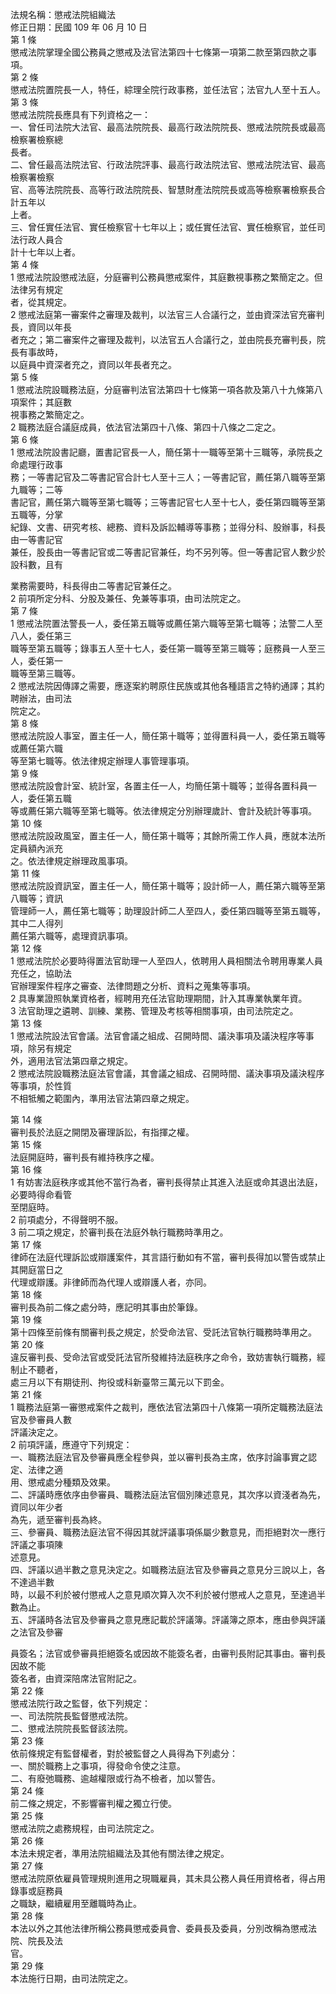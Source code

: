 法規名稱：懲戒法院組織法  
修正日期：民國 109 年 06 月 10 日  
第 1 條  
懲戒法院掌理全國公務員之懲戒及法官法第四十七條第一項第二款至第四款之事項。  
第 2 條  
懲戒法院置院長一人，特任，綜理全院行政事務，並任法官；法官九人至十五人。  
第 3 條  
懲戒法院院長應具有下列資格之一：  
一、曾任司法院大法官、最高法院院長、最高行政法院院長、懲戒法院院長或最高檢察署檢察總  
長者。  
二、曾任最高法院法官、行政法院評事、最高行政法院法官、懲戒法院法官、最高檢察署檢察  
官、高等法院院長、高等行政法院院長、智慧財產法院院長或高等檢察署檢察長合計五年以  
上者。  
三、曾任實任法官、實任檢察官十七年以上；或任實任法官、實任檢察官，並任司法行政人員合  
計十七年以上者。  
第 4 條  
1 懲戒法院設懲戒法庭，分庭審判公務員懲戒案件，其庭數視事務之繁簡定之。但法律另有規定  
者，從其規定。  
2 懲戒法庭第一審案件之審理及裁判，以法官三人合議行之，並由資深法官充審判長，資同以年長  
者充之；第二審案件之審理及裁判，以法官五人合議行之，並由院長充審判長，院長有事故時，  
以庭員中資深者充之，資同以年長者充之。  
第 5 條  
1 懲戒法院設職務法庭，分庭審判法官法第四十七條第一項各款及第八十九條第八項案件；其庭數  
視事務之繁簡定之。  
2 職務法庭合議庭成員，依法官法第四十八條、第四十八條之二定之。  
第 6 條  
1 懲戒法院設書記廳，置書記官長一人，簡任第十一職等至第十三職等，承院長之命處理行政事  
務；一等書記官及二等書記官合計七人至十三人；一等書記官，薦任第八職等至第九職等；二等  
書記官，薦任第六職等至第七職等；三等書記官七人至十七人，委任第四職等至第五職等，分掌  
紀錄、文書、研究考核、總務、資料及訴訟輔導等事務；並得分科、股辦事，科長由一等書記官  
兼任，股長由一等書記官或二等書記官兼任，均不另列等。但一等書記官人數少於設科數，且有  


業務需要時，科長得由二等書記官兼任之。  
2 前項所定分科、分股及兼任、免兼等事項，由司法院定之。  
第 7 條  
1 懲戒法院置法警長一人，委任第五職等或薦任第六職等至第七職等；法警二人至八人，委任第三  
職等至第五職等；錄事五人至十七人，委任第一職等至第三職等；庭務員一人至三人，委任第一  
職等至第三職等。  
2 懲戒法院因傳譯之需要，應逐案約聘原住民族或其他各種語言之特約通譯；其約聘辦法，由司法  
院定之。  
第 8 條  
懲戒法院設人事室，置主任一人，簡任第十職等；並得置科員一人，委任第五職等或薦任第六職  
等至第七職等。依法律規定辦理人事管理事項。  
第 9 條  
懲戒法院設會計室、統計室，各置主任一人，均簡任第十職等；並得各置科員一人，委任第五職  
等或薦任第六職等至第七職等。依法律規定分別辦理歲計、會計及統計等事項。  
第 10 條  
懲戒法院設政風室，置主任一人，簡任第十職等；其餘所需工作人員，應就本法所定員額內派充  
之。依法律規定辦理政風事項。  
第 11 條  
懲戒法院設資訊室，置主任一人，簡任第十職等；設計師一人，薦任第六職等至第八職等；資訊  
管理師一人，薦任第七職等；助理設計師二人至四人，委任第四職等至第五職等，其中二人得列  
薦任第六職等，處理資訊事項。  
第 12 條  
1 懲戒法院於必要時得置法官助理一人至四人，依聘用人員相關法令聘用專業人員充任之，協助法  
官辦理案件程序之審查、法律問題之分析、資料之蒐集等事項。  
2 具專業證照執業資格者，經聘用充任法官助理期間，計入其專業執業年資。  
3 法官助理之遴聘、訓練、業務、管理及考核等相關事項，由司法院定之。  
第 13 條  
1 懲戒法院設法官會議。法官會議之組成、召開時間、議決事項及議決程序等事項，除另有規定  
外，適用法官法第四章之規定。  
2 懲戒法院設職務法庭法官會議，其會議之組成、召開時間、議決事項及議決程序等事項，於性質  
不相牴觸之範圍內，準用法官法第四章之規定。  


第 14 條  
審判長於法庭之開閉及審理訴訟，有指揮之權。  
第 15 條  
法庭開庭時，審判長有維持秩序之權。  
第 16 條  
1 有妨害法庭秩序或其他不當行為者，審判長得禁止其進入法庭或命其退出法庭，必要時得命看管  
至閉庭時。  
2 前項處分，不得聲明不服。  
3 前二項之規定，於審判長在法庭外執行職務時準用之。  
第 17 條  
律師在法庭代理訴訟或辯護案件，其言語行動如有不當，審判長得加以警告或禁止其開庭當日之  
代理或辯護。非律師而為代理人或辯護人者，亦同。  
第 18 條  
審判長為前二條之處分時，應記明其事由於筆錄。  
第 19 條  
第十四條至前條有關審判長之規定，於受命法官、受託法官執行職務時準用之。  
第 20 條  
違反審判長、受命法官或受託法官所發維持法庭秩序之命令，致妨害執行職務，經制止不聽者，  
處三月以下有期徒刑、拘役或科新臺幣三萬元以下罰金。  
第 21 條  
1 職務法庭第一審懲戒案件之裁判，應依法官法第四十八條第一項所定職務法庭法官及參審員人數  
評議決定之。  
2 前項評議，應遵守下列規定：  
一、職務法庭法官及參審員應全程參與，並以審判長為主席，依序討論事實之認定、法律之適  
用、懲戒處分種類及效果。  
二、評議時應依序由參審員、職務法庭法官個別陳述意見，其次序以資淺者為先，資同以年少者  
為先，遞至審判長為終。  
三、參審員、職務法庭法官不得因其就評議事項係屬少數意見，而拒絕對次一應行評議之事項陳  
述意見。  
四、評議以過半數之意見決定之。如職務法庭法官及參審員之意見分三說以上，各不達過半數  
時，以最不利於被付懲戒人之意見順次算入次不利於被付懲戒人之意見，至達過半數為止。  
五、評議時各法官及參審員之意見應記載於評議簿。評議簿之原本，應由參與評議之法官及參審  


員簽名；法官或參審員拒絕簽名或因故不能簽名者，由審判長附記其事由。審判長因故不能  
簽名者，由資深陪席法官附記之。  
第 22 條  
懲戒法院行政之監督，依下列規定：  
一、司法院院長監督懲戒法院。  
二、懲戒法院院長監督該法院。  
第 23 條  
依前條規定有監督權者，對於被監督之人員得為下列處分：  
一、關於職務上之事項，得發命令使之注意。  
二、有廢弛職務、逾越權限或行為不檢者，加以警告。  
第 24 條  
前二條之規定，不影響審判權之獨立行使。  
第 25 條  
懲戒法院之處務規程，由司法院定之。  
第 26 條  
本法未規定者，準用法院組織法及其他有關法律之規定。  
第 27 條  
懲戒法院原依雇員管理規則進用之現職雇員，其未具公務人員任用資格者，得占用錄事或庭務員  
之職缺，繼續雇用至離職時為止。  
第 28 條  
本法以外之其他法律所稱公務員懲戒委員會、委員長及委員，分別改稱為懲戒法院、院長及法  
官。  
第 29 條  
本法施行日期，由司法院定之。  



